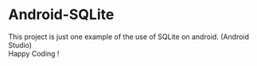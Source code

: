 # Android-SQLite

This project is just one example of the use of SQLite on android. (Android Studio)
<br>Happy Coding !